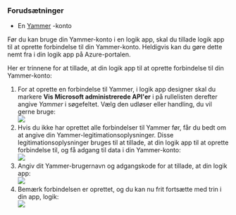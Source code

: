 ### <a name="prerequisites"></a>Forudsætninger
- En [Yammer](https://www.yammer.com/) -konto 

Før du kan bruge din Yammer-konto i en logik app, skal du tillade logik app til at oprette forbindelse til din Yammer-konto. Heldigvis kan du gøre dette nemt fra i din logik app på Azure-portalen. 

Her er trinnene for at tillade, at din logik app til at oprette forbindelse til din Yammer-konto:

1. For at oprette en forbindelse til Yammer, i logik app designer skal du markere **Vis Microsoft administrerede API'er** i på rullelisten derefter angive *Yammer* i søgefeltet. Vælg den udløser eller handling, du vil gerne bruge:  
  ![](./media/connectors-create-api-yammer/yammer-1.png)
2. Hvis du ikke har oprettet alle forbindelser til Yammer før, får du bedt om at angive din Yammer-legitimationsoplysninger. Disse legitimationsoplysninger bruges til at tillade, at din logik app til at oprette forbindelse til, og få adgang til data i din Yammer-konto:  
  ![](./media/connectors-create-api-yammer/yammer-2.png)
3. Angiv dit Yammer-brugernavn og adgangskode for at tillade, at din logik app:  
  ![](./media/connectors-create-api-yammer/yammer-3.png)   
4. Bemærk forbindelsen er oprettet, og du kan nu frit fortsætte med trin i din app, logik:  
  ![](./media/connectors-create-api-yammer/yammer-4.png)   

